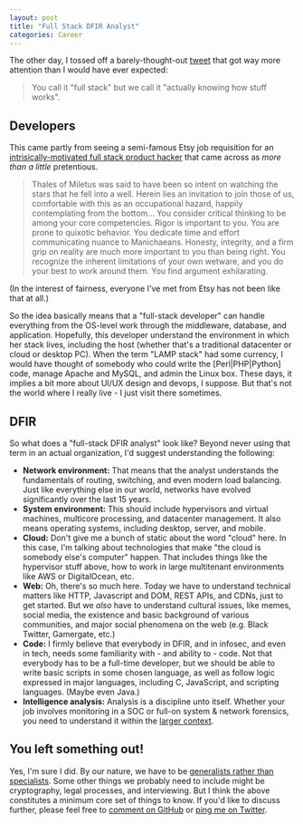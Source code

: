 ```yaml
---
layout: post
title: "Full Stack DFIR Analyst"
categories: Career
---
```


The other day, I tossed off a barely-thought-out [tweet](https://twitter.com/kylemaxwell/status/596106032939671552) that got way more attention than I would have ever expected:

> You call it "full stack" but we call it "actually knowing how stuff works".

## Developers

This came partly from seeing a semi-famous Etsy job requisition for an [intrisically-motivated full stack product hacker](https://www.etsy.com/careers/job/oEzuWfwn) that came across as _more than a little_ pretentious. 

> Thales of Miletus was said to have been so intent on watching the stars that he fell into a well. Herein lies an invitation to join those of us, comfortable with this as an occupational hazard, happily contemplating from the bottom... You consider critical thinking to be among your core competencies. Rigor is important to you. You are prone to quixotic behavior. You dedicate time and effort communicating nuance to Manichaeans. Honesty, integrity, and a firm grip on reality are much more important to you than being right. You recognize the inherent limitations of your own wetware, and you do your best to work around them. You find argument exhilarating.
 
(In the interest of fairness, everyone I've met from Etsy has not been like that at all.) 

So the idea basically means that a "full-stack developer" can handle everything from the OS-level work through the middleware, database, and application. Hopefully, this developer understand the environment in which her stack lives, including the host (whether that's a traditional datacenter or cloud or desktop PC). When the term "LAMP stack" had some currency, I would have thought of somebody who could write the [Perl|PHP|Python] code, manage Apache and MySQL, and admin the Linux box. These days, it implies a bit more about UI/UX design and devops, I suppose. But that's not the world where I really live - I just visit there sometimes.

## DFIR

So what does a "full-stack DFIR analyst" look like? Beyond never using that term in an actual organization, I'd suggest understanding the following:

- **Network environment:** That means that the analyst understands the fundamentals of routing, switching, and even modern load balancing. Just like everything else in our world, networks have evolved significantly over the last 15 years.
- **System environment:** This should include hypervisors and virtual machines, multicore processing, and datacenter management. It also means operating systems, including desktop, server, and mobile.
- **Cloud:** Don't give me a bunch of static about the word "cloud" here. In this case, I'm talking about technologies that make "the cloud is somebody else's computer" happen. That includes things like the hypervisor stuff above, how to work in large multitenant environments like AWS or DigitalOcean, etc.
- **Web:** Oh, there's so much here. Today we have to understand technical matters like HTTP, Javascript and DOM, REST APIs, and CDNs, just to get started. But we _also_ have to understand cultural issues, like memes, social media, the existence and basic background of various communities, and major social phenomena on the web (e.g. Black Twitter, Gamergate, etc.)
- **Code:** I firmly believe that everybody in DFIR, and in infosec, and even in tech, needs some familiarity with - and ability to - code. Not that everybody has to be a full-time developer, but we should be able to write basic scripts in some chosen language, as well as follow logic expressed in major languages, including C, JavaScript, and scripting languages. (Maybe even Java.)
- **Intelligence analysis:** Analysis is a discipline unto itself. Whether your job involves monitoring in a SOC or full-on system & network forensics, you need to understand it within the [larger context](http://xwell.org/2013/12/21/kent-doctrine-intel-analysis/). 

## You left something out!

Yes, I'm sure I did. By our nature, we have to be [generalists rather than specialists](http://sroberts.github.io/2015/05/02/imposter-syndrome-in-dfir/#the-jack-of-all-trades-inferiority). Some other things we probably need to include might be cryptography, legal processes, and interviewing. But I think the above constitutes a minimum core set of things to know. If you'd like to discuss further, please feel free to [comment on GitHub](https://github.com/krmaxwell/krmaxwell.github.io/issues/71) or [ping me on Twitter](https://twitter.com/kylemaxwell).
